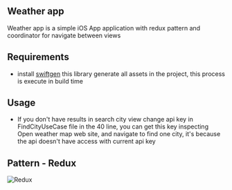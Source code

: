## Weather app

Weather app is a simple iOS App application with redux pattern and coordinator for navigate between views
## Requirements
* install [swiftgen](https://formulae.brew.sh/formula/swiftgen) this library generate all assets in the project, this process is execute in build time
## Usage

* If you don't have results in search city view change api key in FindCityUseCase file in the 40 line, you can get this key inspecting Open weather map web site, and navigate to find one city, it's because the api doesn't have access with current api key

## Pattern - Redux
![Redux](https://user-images.githubusercontent.com/19766554/215907297-d1a7509d-987b-4fb3-bf50-2631cd144a2b.gif)
